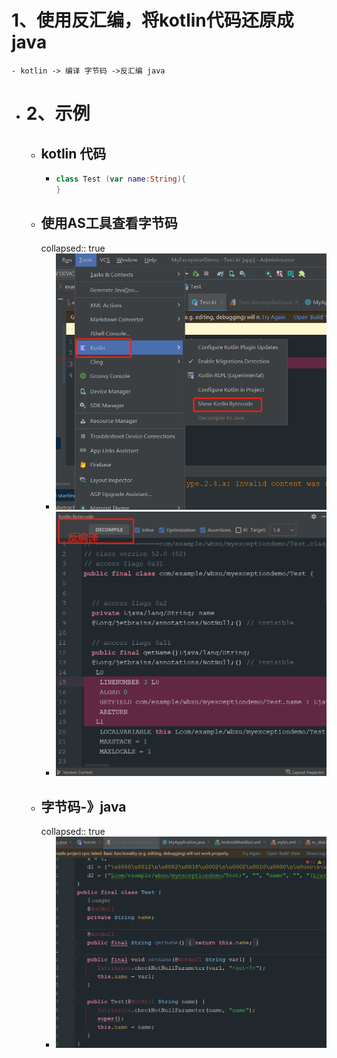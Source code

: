 # 1、使用反汇编，将kotlin代码还原成java
	- kotlin -> 编译 字节码 ->反汇编 java
- # 2、示例
	- ## kotlin 代码
		- ```kotlin
		  class Test (var name:String){
		  }
		  ```
	- ## 使用AS工具查看字节码
	  collapsed:: true
		- ![image.png](../assets/image_1688804146157_0.png)
		- ![image.png](../assets/image_1688804253052_0.png)
	- ## 字节码-》java
	  collapsed:: true
		- ![image.png](../assets/image_1688804296280_0.png)